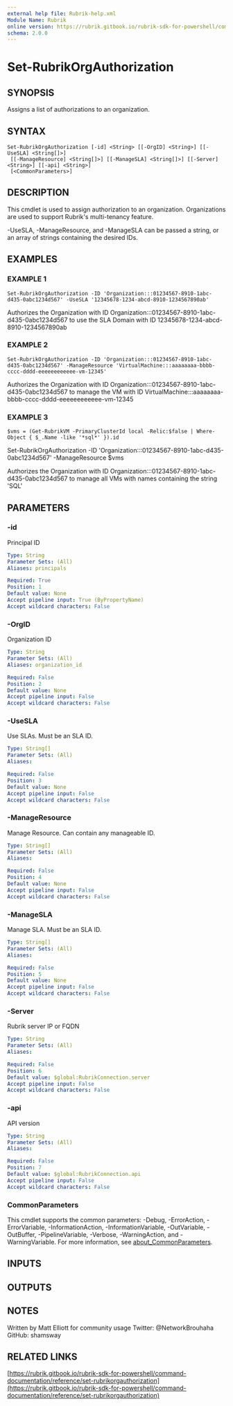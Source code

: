 ```yaml
---
external help file: Rubrik-help.xml
Module Name: Rubrik
online version: https://rubrik.gitbook.io/rubrik-sdk-for-powershell/command-documentation/reference/set-rubrikorgauthorization
schema: 2.0.0
---
```


# Set-RubrikOrgAuthorization

## SYNOPSIS
Assigns a list of authorizations to an organization.

## SYNTAX

```
Set-RubrikOrgAuthorization [-id] <String> [[-OrgID] <String>] [[-UseSLA] <String[]>]
 [[-ManageResource] <String[]>] [[-ManageSLA] <String[]>] [[-Server] <String>] [[-api] <String>]
 [<CommonParameters>]
```

## DESCRIPTION
This cmdlet is used to assign authorization to an organization.
Organizations are used to support
Rubrik's multi-tenancy feature.

-UseSLA, -ManageResource, and -ManageSLA can be passed a string, or an array of strings containing the desired IDs.

## EXAMPLES

### EXAMPLE 1
```
Set-RubrikOrgAuthorization -ID 'Organization:::01234567-8910-1abc-d435-0abc1234d567' -UseSLA '12345678-1234-abcd-8910-1234567890ab'
```

Authorizes the Organization with ID Organization:::01234567-8910-1abc-d435-0abc1234d567 to use the SLA Domain with ID 12345678-1234-abcd-8910-1234567890ab

### EXAMPLE 2
```
Set-RubrikOrgAuthorization -ID 'Organization:::01234567-8910-1abc-d435-0abc1234d567' -ManageResource 'VirtualMachine:::aaaaaaaa-bbbb-cccc-dddd-eeeeeeeeeeee-vm-12345'
```

Authorizes the Organization with ID Organization:::01234567-8910-1abc-d435-0abc1234d567 to manage the VM with ID VirtualMachine:::aaaaaaaa-bbbb-cccc-dddd-eeeeeeeeeeee-vm-12345

### EXAMPLE 3
```
$vms = (Get-RubrikVM -PrimaryClusterId local -Relic:$false | Where-Object { $_.Name -like '*sql*' }).id
```

Set-RubrikOrgAuthorization -ID 'Organization:::01234567-8910-1abc-d435-0abc1234d567' -ManageResource $vms

Authorizes the Organization with ID Organization:::01234567-8910-1abc-d435-0abc1234d567 to manage all VMs with names containing the string 'SQL'

## PARAMETERS

### -id
Principal ID

```yaml
Type: String
Parameter Sets: (All)
Aliases: principals

Required: True
Position: 1
Default value: None
Accept pipeline input: True (ByPropertyName)
Accept wildcard characters: False
```

### -OrgID
Organization ID

```yaml
Type: String
Parameter Sets: (All)
Aliases: organization_id

Required: False
Position: 2
Default value: None
Accept pipeline input: False
Accept wildcard characters: False
```

### -UseSLA
Use SLAs.
Must be an SLA ID.

```yaml
Type: String[]
Parameter Sets: (All)
Aliases:

Required: False
Position: 3
Default value: None
Accept pipeline input: False
Accept wildcard characters: False
```

### -ManageResource
Manage Resource.
Can contain any manageable ID.

```yaml
Type: String[]
Parameter Sets: (All)
Aliases:

Required: False
Position: 4
Default value: None
Accept pipeline input: False
Accept wildcard characters: False
```

### -ManageSLA
Manage SLA.
Must be an SLA ID.

```yaml
Type: String[]
Parameter Sets: (All)
Aliases:

Required: False
Position: 5
Default value: None
Accept pipeline input: False
Accept wildcard characters: False
```

### -Server
Rubrik server IP or FQDN

```yaml
Type: String
Parameter Sets: (All)
Aliases:

Required: False
Position: 6
Default value: $global:RubrikConnection.server
Accept pipeline input: False
Accept wildcard characters: False
```

### -api
API version

```yaml
Type: String
Parameter Sets: (All)
Aliases:

Required: False
Position: 7
Default value: $global:RubrikConnection.api
Accept pipeline input: False
Accept wildcard characters: False
```

### CommonParameters
This cmdlet supports the common parameters: -Debug, -ErrorAction, -ErrorVariable, -InformationAction, -InformationVariable, -OutVariable, -OutBuffer, -PipelineVariable, -Verbose, -WarningAction, and -WarningVariable. For more information, see [about_CommonParameters](http://go.microsoft.com/fwlink/?LinkID=113216).

## INPUTS

## OUTPUTS

## NOTES
Written by Matt Elliott for community usage
Twitter: @NetworkBrouhaha
GitHub: shamsway

## RELATED LINKS

[https://rubrik.gitbook.io/rubrik-sdk-for-powershell/command-documentation/reference/set-rubrikorgauthorization](https://rubrik.gitbook.io/rubrik-sdk-for-powershell/command-documentation/reference/set-rubrikorgauthorization)

